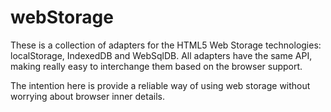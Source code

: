 # webStorage

These is a collection of adapters for the HTML5 Web Storage technologies: localStorage, IndexedDB and WebSqlDB.
All adapters have the same API, making really easy to interchange them based on the browser support.

The intention here is provide a reliable way of using web storage without worrying about browser inner details.

